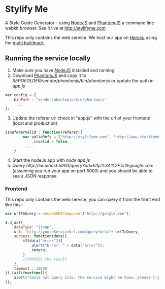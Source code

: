 # Stylify Me

A Style Guide Generator - using [NodeJS](http://nodejs.org/) and [PhantomJS](http://phantomjs.org) a command line webkit browser.
See it live at http://stylifyme.com

This repo only contains the web service.
We host our app on [Heroku](http://heroku.com) using the [multi buildpack](https://github.com/ddollar/heroku-buildpack-multi).


## Running the service locally
1. Make sure you have [NodeJS](http://nodejs.org/) installed and running
2. Download [PhantomJS](http://phantomjs.org) and copy it to *REPOFOLDER/vendor/phantomjs/bin/phantomjs* or update the path in *app.js*
```javaScript
var config = {
	binPath : "vendor/phantomjs/bin/phantomjs"
	....
};
```
3. Update the referer url check in  "app.js" with the url of your frontend (local and production):

```javaScript
isRefererValid : function(referer){
		var validRefs = ["http://stylifyme.com", "http://www.stylifyme.com", "http://stylify.herokuapp.com", "http://localhost:9185", "http://localhost:" + app.get('port')]
			,isvalid = false;
		.....
	}
```
4. Start the nodeJs app with *node app.js*
5. Query *http://localhost:5000/query?url=http%3A%2F%2Fgoogle.com* (assuming you run your app on port 5000) and you should be able to see a JSON response


### Frontend
This repo only contains the web service, you can query it from the front end like this:

```javaScript
var urlToQuery = encodeURIComponent("http://google.com");

$.ajax({
	dataType: "jsonp",
	url: "http://youreServiceUrl.com/query?url="+ urlToQuery,
	success: function(data){
		if(data["error"]){
			alert("Error: " + data["error"]);
			return;
		}
		//PROCESS the result		
	},
	timeout : 10000
}).fail(function(){
	alert("Could not query site, the service might be down, please try again later.");
});
```

